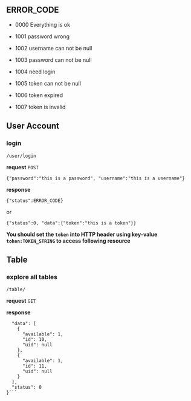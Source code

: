## ERROR_CODE

* 0000 Everything is ok

* 1001 password wrong
* 1002 username can not be null
* 1003 password can not be null
* 1004 need login
* 1005 token can not be null
* 1006 token expired
* 1007 token is invalid



## User Account


### login

`/user/login`

**request** `POST`

`{"password":"this is a password", "username":"this is a username"}`

**response** 

```{"status":ERROR_CODE}``` 

or 

```{"status":0, "data":{"token":"this is a token"}}```

**You should set the `token` into HTTP header using key-value `token:TOKEN_STRING` to access following resource**


## Table 

### explore all tables
`/table/`

**request** `GET`

**response**

```{
  "data": [
    {
      "available": 1,
      "id": 10,
      "uid": null
    },
    {
      "available": 1,
      "id": 11,
      "uid": null
    }
  ],
  "status": 0
}```